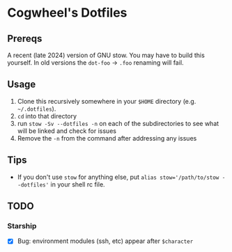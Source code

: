 # Cogwheel's Dotfiles

## Prereqs

A recent (late 2024) version of GNU stow. You may have to build this yourself.
In old versions the `dot-foo` -> `.foo` renaming will fail.

## Usage

1. Clone this recursively somewhere in your `$HOME` directory (e.g. `~/.dotfiles`).
2. `cd` into that directory
3. run `stow -Sv --dotfiles -n` on each of the subdirectories to see what will be linked and check for issues
4. Remove the `-n` from the command after addressing any issues

## Tips

- If you don't use `stow` for anything else, put `alias stow='/path/to/stow --dotfiles'` in your shell rc file.

## TODO

### Starship

- [X] Bug: environment modules (ssh, etc) appear after `$character`
